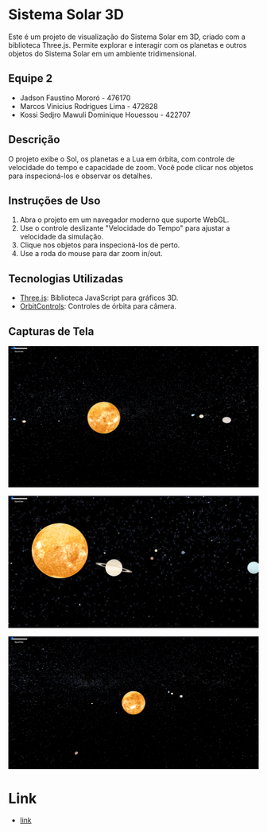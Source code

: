 # Sistema Solar 3D

Este é um projeto de visualização do Sistema Solar em 3D, criado com a biblioteca Three.js. Permite explorar e interagir com os planetas e outros objetos do Sistema Solar em um ambiente tridimensional.

## Equipe 2

- Jadson Faustino Mororó - 476170
- Marcos Vinicius Rodrigues Lima - 472828
- Kossi Sedjro Mawuli Dominique Houessou - 422707


## Descrição

O projeto exibe o Sol, os planetas e a Lua em órbita, com controle de velocidade do tempo e capacidade de zoom. Você pode clicar nos objetos para inspecioná-los e observar os detalhes.

## Instruções de Uso

1. Abra o projeto em um navegador moderno que suporte WebGL.
2. Use o controle deslizante "Velocidade do Tempo" para ajustar a velocidade da simulação.
3. Clique nos objetos para inspecioná-los de perto.
4. Use a roda do mouse para dar zoom in/out.

## Tecnologias Utilizadas

- [Three.js](https://threejs.org/): Biblioteca JavaScript para gráficos 3D.
- [OrbitControls](https://threejs.org/docs/#examples/en/controls/OrbitControls): Controles de órbita para câmera.

## Capturas de Tela

![Captura de Tela 1](screenshots/screen1.png)

![Captura de Tela 2](screenshots/screen2.png)

![Captura de Tela 3](screenshots/screen3.png)

# Link 

- [link](https://youtu.be/TqMfgIEK2Xk)